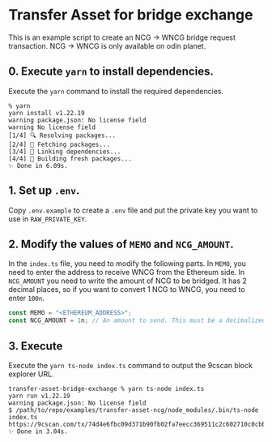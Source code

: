 # Transfer Asset for bridge exchange

This is an example script to create an NCG -> WNCG bridge request transaction. NCG -> WNCG is only available on odin planet.

## 0. Execute `yarn` to install dependencies.

Execute the `yarn` command to install the required dependencies.

```
% yarn
yarn install v1.22.19
warning package.json: No license field
warning No license field
[1/4] 🔍 Resolving packages...
[2/4] 🚚 Fetching packages...
[3/4] 🔗 Linking dependencies...
[4/4] 🔨 Building fresh packages...
✨ Done in 6.09s.
```

## 1. Set up `.env`.

Copy `.env.example` to create a `.env` file and put the private key you want to use in `RAW_PRIVATE_KEY`.

## 2. Modify the values of `MEMO` and `NCG_AMOUNT`.

In the `index.ts` file, you need to modify the following parts. In `MEMO`, you need to enter the address to receive WNCG from the Ethereum side. In `NCG_AMOUNT` you need to write the amount of NCG to be bridged. It has 2 decimal places, so if you want to convert 1 NCG to WNCG, you need to enter `100n`.

```typescript
const MEMO = "<ETHEREUM_ADDRESS>";
const NCG_AMOUNT = 1n; // An amount to send. This must be a decimalized value. If you want to send "1.00" NCG, this value should be 100n.
```

## 3. Execute

Execute the `yarn ts-node index.ts` command to output the 9cscan block explorer URL.

```
transfer-asset-bridge-exchange % yarn ts-node index.ts
yarn run v1.22.19
warning package.json: No license field
$ /path/to/repo/examples/transfer-asset-ncg/node_modules/.bin/ts-node index.ts
https://9cscan.com/tx/74d4e6fbc09d371b90fb02fa7eecc369511c2c602710c0cbbfd038af21012388
✨ Done in 3.04s.
```